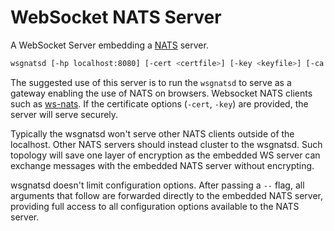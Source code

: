 # WebSocket NATS Server

A WebSocket Server embedding a [NATS](https://nats.io/) server.


```bash
wsgnatsd [-hp localhost:8080] [-cert <certfile>] [-key <keyfile>] [-ca <cacert>] [-- <gnatsd opts>]
```

The suggested use of this server is to run the `wsgnatsd` to serve as a gateway enabling the use of NATS on browsers. Websocket NATS clients such as [ws-nats](https://github.com/nats-io/ws-nats). 
 If the certificate options (`-cert`, `-key`) are provided, the server will serve securely.
 
Typically the wsgnatsd won't serve other NATS clients outside of the localhost. Other NATS servers should instead cluster to the wsgnatsd. Such topology will save one layer of encryption as the embedded WS server can exchange messages with the embedded NATS server without encrypting.

wsgnatsd doesn't limit configuration options. After passing a `--` flag, all arguments that follow are forwarded directly to the embedded NATS server, providing full access to all configuration
options available to the NATS server.